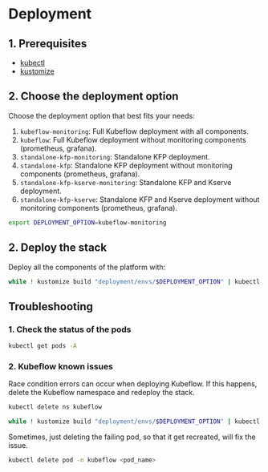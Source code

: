 <h1>Deployment</h1>

## 1. Prerequisites

- [kubectl](https://kubernetes.io/docs/tasks/tools/install-kubectl-linux/)
- [kustomize](https://kubectl.docs.kubernetes.io/installation/kustomize/)

## 2. Choose the deployment option

Choose the deployment option that best fits your needs:

1. `kubeflow-monitoring`: Full Kubeflow deployment with all components.
2. `kubeflow`: Full Kubeflow deployment without monitoring components (prometheus, grafana).
3. `standalone-kfp-monitoring`: Standalone KFP deployment.
4. `standalone-kfp`: Standalone KFP deployment without monitoring components (prometheus, grafana).
5. `standalone-kfp-kserve-monitoring`: Standalone KFP and Kserve deployment.
6. `standalone-kfp-kserve`: Standalone KFP and Kserve deployment without monitoring components (prometheus, grafana).

```bash
export DEPLOYMENT_OPTION=kubeflow-monitoring
```

## 2. Deploy the stack

Deploy all the components of the platform with:

```bash
while ! kustomize build "deployment/envs/$DEPLOYMENT_OPTION" | kubectl apply -f -; do echo "Retrying to apply resources"; sleep 10; done
```

## Troubleshooting

### 1. Check the status of the pods

```bash
kubectl get pods -A
```

### 2. Kubeflow known issues

Race condition errors can occur when deploying Kubeflow. If this happens, delete the Kubeflow namespace and redeploy the stack.

```bash
kubectl delete ns kubeflow

while ! kustomize build "deployment/envs/$DEPLOYMENT_OPTION" | kubectl apply -f -; do echo "Retrying to apply resources"; sleep 10; done
```

Sometimes, just deleting the failing pod, so that it get recreated, will fix the issue. 

```bash
kubectl delete pod -n kubeflow <pod_name>
```